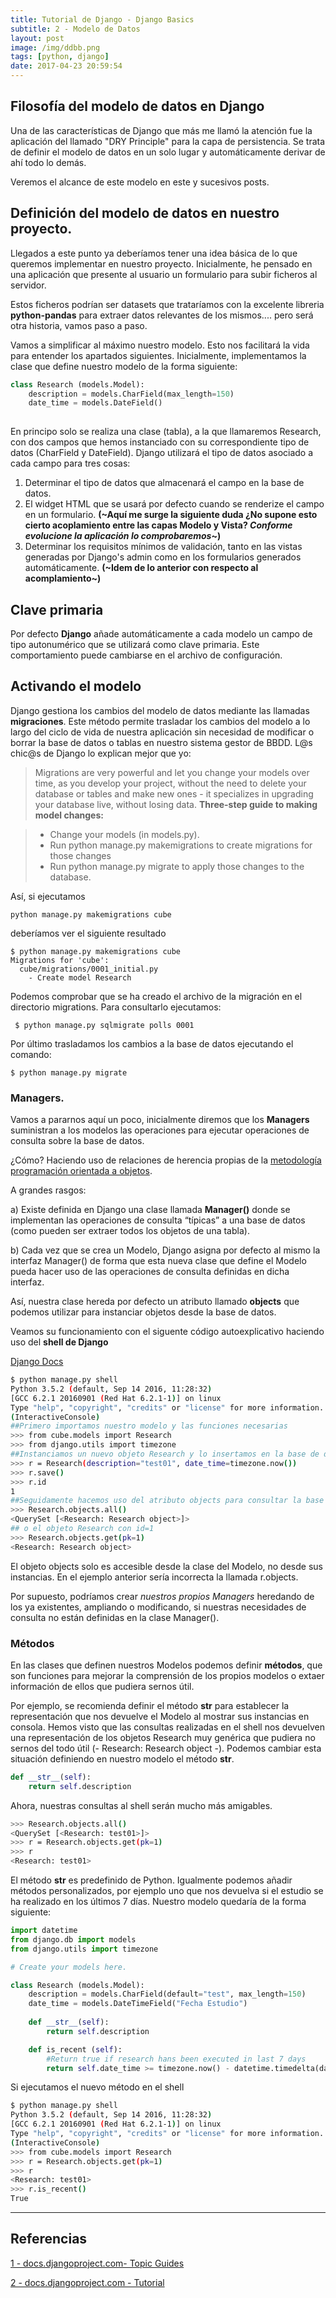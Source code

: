 ```yaml
---
title: Tutorial de Django - Django Basics
subtitle: 2 - Modelo de Datos
layout: post
image: /img/ddbb.png
tags: [python, django]
date: 2017-04-23 20:59:54
---
```


## Filosofía del modelo de datos en Django

Una de las características de Django que más me llamó la atención fue la aplicación del llamado "DRY Principle" para la capa de persistencia. Se trata de definir el modelo de datos en un solo lugar y automáticamente derivar de ahí todo lo demás.

Veremos el alcance de este modelo en este y sucesivos posts.

## Definición del modelo de datos en nuestro proyecto.

Llegados a este punto ya deberíamos tener una idea básica de lo que queremos implementar en nuestro proyecto. Inicialmente, he pensado en una aplicación que presente al usuario un formulario para subir ficheros al servidor. 

Estos ficheros podrían ser datasets que trataríamos con la excelente libreria **python-pandas** para extraer datos relevantes de los mismos.... pero será otra historia, vamos paso a paso.

Vamos a simplificar al máximo nuestro modelo. Esto nos facilitará la vida para entender los apartados siguientes. Inicialmente, implementamos la clase que define nuestro modelo de la forma siguiente:

```python
class Research (models.Model):
	description = models.CharField(max_length=150)
	date_time = models.DateField()
	
```
En principo solo se realiza una clase (tabla), a la que llamaremos Research, con dos campos que hemos instanciado con su correspondiente tipo de datos (CharField y DateField). Django utilizará el tipo de datos asociado a cada campo para tres cosas:

1. Determinar el tipo de datos que almacenará el campo en la base de datos.
2. El widget HTML que se usará por defecto cuando se renderize el campo en un formulario. **(~Aquí me surge la siguiente duda ¿No supone esto cierto acoplamiento entre las capas Modelo y Vista? _Conforme evolucione la aplicación lo comprobaremos_~)**
3. Determinar los requisitos mínimos de validación, tanto en las vistas generadas por Django's admin como en los formularios generados automáticamente. **(~Idem de lo anterior con respecto al acomplamiento~)**

## Clave primaria
Por defecto **Django** añade automáticamente a cada modelo un campo de tipo autonumérico que se utilizará como clave primaria. Este comportamiento puede cambiarse en el archivo de configuración.

## Activando el modelo
Django gestiona los cambios del modelo de datos mediante las llamadas **migraciones**. Este método permite trasladar los cambios del modelo a lo largo del ciclo de vida de nuestra aplicación sin necesidad de modificar o borrar la base de datos o tablas en nuestro sistema gestor de BBDD.
L@s chic@s de Django lo explican mejor que yo:

>Migrations are very powerful and let you change your models over time, as you develop your project, without the need to delete your database or tables and make new ones - it specializes in upgrading your database live, without losing data. 
>**Three-step guide to making model changes:**

>  * Change your models (in models.py).
>  * Run python manage.py makemigrations to create migrations for those changes
>  * Run python manage.py migrate to apply those changes to the database.

Así, si ejecutamos 

```
python manage.py makemigrations cube
```

 deberíamos ver el siguiente resultado

```
$ python manage.py makemigrations cube
Migrations for 'cube':
  cube/migrations/0001_initial.py
    - Create model Research
```
Podemos comprobar que se ha creado el archivo de la migración en el directorio migrations. Para consultarlo ejecutamos:

```
 $ python manage.py sqlmigrate polls 0001
```
Por último trasladamos los cambios a la base de datos ejecutando el comando:

```
$ python manage.py migrate
```
<a name="part2"></a> 

### Managers.  
Vamos a pararnos aquí un poco, inicialmente diremos que los **Managers**  suministran a los modelos las operaciones para ejecutar operaciones de consulta sobre la base de datos.

¿Cómo? Haciendo uso de relaciones de herencia propias de la [metodología programación orientada a objetos](https://es.wikipedia.org/wiki/Programaci%C3%B3n_orientada_a_objetos). 

A grandes rasgos:

a) Existe definida en Django una clase llamada **Manager()** donde se implementan las operaciones de consulta “típicas” a una base de datos (como pueden ser extraer todos los objetos de una tabla).
    
b) Cada vez que se crea un Modelo, Django asigna por defecto al mismo la interfaz Manager() de forma que esta nueva clase que define el Modelo pueda hacer uso de las operaciones de consulta definidas en dicha interfaz.

Así, nuestra clase hereda por defecto un atributo llamado **objects** que podemos utilizar para instanciar objetos desde la base de datos.


Veamos su funcionamiento con el siguente código autoexplicativo haciendo uso del **shell de Django**

[Django Docs](https://docs.djangoproject.com/en/1.11/intro/tutorial02/#playing-with-the-api)

```bash
$ python manage.py shell
Python 3.5.2 (default, Sep 14 2016, 11:28:32) 
[GCC 6.2.1 20160901 (Red Hat 6.2.1-1)] on linux
Type "help", "copyright", "credits" or "license" for more information.
(InteractiveConsole)
##Primero importamos nuestro modelo y las funciones necesarias
>>> from cube.models import Research
>>> from django.utils import timezone
##Instanciamos un nuevo objeto Research y lo insertamos en la base de datos
>>> r = Research(description="test01", date_time=timezone.now())
>>> r.save()
>>> r.id
1
##Seguidamente hacemos uso del atributo objects para consultar la base de datos. En este caso extremos todos los objetos del tipo Research
>>> Research.objects.all()
<QuerySet [<Research: Research object>]>
## o el objeto Research con id=1 
>>> Research.objects.get(pk=1)
<Research: Research object>

```

El objeto objects solo es accesible desde la clase del Modelo, no desde sus instancias. En el ejemplo anterior sería incorrecta la llamada r.objects.

Por supuesto, podríamos crear _nuestros propios Managers_ heredando de los ya existentes, ampliando o modificando, si nuestras necesidades de consulta no están definidas en la clase Manager().

### Métodos 
En las clases que definen nuestros Modelos podemos definir **métodos**, que son funciones para mejorar la comprensión de los propios modelos o extaer información de ellos que pudiera sernos útil.

Por ejemplo, se recomienda definir el método __str__ para establecer  la representación que nos devuelve el Modelo al mostrar sus instancias en consola. Hemos visto que las consultas realizadas en el shell nos devuelven una representación de los objetos Research muy genérica que pudiera no sernos del todo útil (- Research: Research object -). Podemos cambiar esta situación definiendo en nuestro modelo el método __str__.

```python
def __str__(self):
	return self.description
```
Ahora, nuestras consultas al shell serán mucho más amigables.

```bash
>>> Research.objects.all()
<QuerySet [<Research: test01>]>
>>> r = Research.objects.get(pk=1)
>>> r
<Research: test01>
```
El método __str__ es predefinido de Python. Igualmente podemos añadir métodos personalizados, por ejemplo uno que nos devuelva si el estudio se ha realizado en los últimos 7 días. Nuestro modelo quedaría de la forma siguiente:

```python
import datetime
from django.db import models
from django.utils import timezone

# Create your models here.

class Research (models.Model):
	description = models.CharField(default="test", max_length=150)
	date_time = models.DateTimeField("Fecha Estudio")
	
	def __str__(self):
		return self.description

	def is_recent (self):
		#Return true if research hans been executed in last 7 days 
		return self.date_time >= timezone.now() - datetime.timedelta(days=7)

```
Si ejecutamos el nuevo método en el shell

```bash
$ python manage.py shell
Python 3.5.2 (default, Sep 14 2016, 11:28:32) 
[GCC 6.2.1 20160901 (Red Hat 6.2.1-1)] on linux
Type "help", "copyright", "credits" or "license" for more information.
(InteractiveConsole)
>>> from cube.models import Research
>>> r = Research.objects.get(pk=1)
>>> r
<Research: test01>
>>> r.is_recent()
True
```

---

## Referencias
[1 - docs.djangoproject.com- Topic Guides ](https://docs.djangoproject.com/en/1.11/topics/db/models/)

[2 - docs.djangoproject.com - Tutorial](https://docs.djangoproject.com/en/1.11/intro/tutorial02/)





